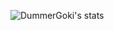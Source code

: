 ![DummerGoki's stats](https://github-readme-stats.vercel.app/api?username=DummerGoki&show_icons=true&theme=gradient)
